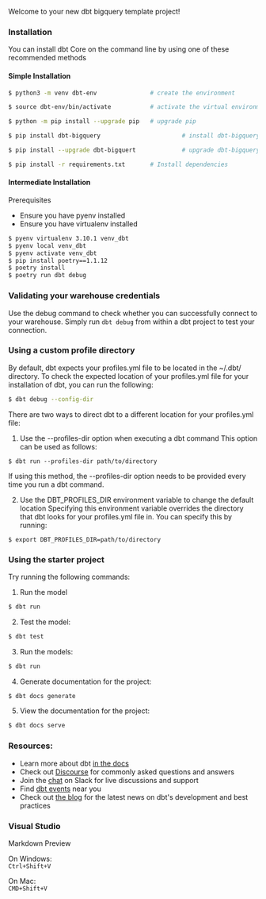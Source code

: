 Welcome to your new dbt bigquery template project!

### Installation
You can install dbt Core on the command line by using one of these recommended methods


#### Simple Installation
```bash
$ python3 -m venv dbt-env               # create the environment

$ source dbt-env/bin/activate           # activate the virtual environment on macOs and Linux

$ python -m pip install --upgrade pip   # upgrade pip

$ pip install dbt-bigquery                       # install dbt-bigquery

$ pip install --upgrade dbt-bigquert             # upgrade dbt-bigquery

$ pip install -r requirements.txt       # Install dependencies
```

#### Intermediate Installation
Prerequisites
* Ensure you have pyenv installed
* Ensure you have virtualenv installed


```bash
$ pyenv virtualenv 3.10.1 venv_dbt
$ pyenv local venv_dbt
$ pyenv activate venv_dbt
$ pip install poetry==1.1.12
$ poetry install
$ poetry run dbt debug
```

### Validating your warehouse credentials

Use the debug command to check whether you can successfully connect to your warehouse. Simply run `dbt debug` from within a dbt project to test your connection.

### Using a custom profile directory
By default, dbt expects your profiles.yml file to be located in the ~/.dbt/ directory. To check the expected location of your profiles.yml file for your installation of dbt, you can run the following:

```bash
$ dbt debug --config-dir
```
There are two ways to direct dbt to a different location for your profiles.yml file:

1. Use the --profiles-dir option when executing a dbt command This option can be used as follows:

```
$ dbt run --profiles-dir path/to/directory
```

If using this method, the --profiles-dir option needs to be provided every time you run a dbt command.

2. Use the DBT_PROFILES_DIR environment variable to change the default location Specifying this environment variable overrides the directory that dbt looks for your profiles.yml file in. You can specify this by running:

```
$ export DBT_PROFILES_DIR=path/to/directory
```

### Using the starter project

Try running the following commands:
1. Run the model
``` bash
$ dbt run
```
2. Test the model:
```bash
$ dbt test
```
3. Run the models:
```bash
$ dbt run
```
4. Generate documentation for the project:
```bash
$ dbt docs generate
```
5. View the documentation for the project:
```bash
$ dbt docs serve
```

### Resources:
- Learn more about dbt [in the docs](https://docs.getdbt.com/docs/introduction)
- Check out [Discourse](https://discourse.getdbt.com/) for commonly asked questions and answers
- Join the [chat](http://slack.getdbt.com/) on Slack for live discussions and support
- Find [dbt events](https://events.getdbt.com) near you
- Check out [the blog](https://blog.getdbt.com/) for the latest news on dbt's development and best practices

### Visual Studio

Markdown Preview

On Windows:\
`Ctrl+Shift+V`

On Mac:\
`CMD+Shift+V`

